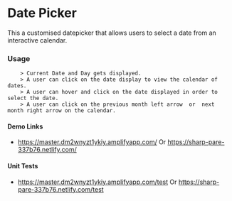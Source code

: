 # Date Picker
This a customised datepicker that allows users to select a date from an interactive calendar.

### Usage
```
    > Current Date and Day gets displayed.
    > A user can click on the date display to view the calendar of dates.
    > A user can hover and click on the date displayed in order to select the date. 
    > A user can click on the previous month left arrow  or  next month right arrow on the calendar.

```
#### Demo Links
  - https://master.dm2wnyzt1ykiy.amplifyapp.com/  Or https://sharp-pare-337b76.netlify.com/

#### Unit Tests
  - https://master.dm2wnyzt1ykiy.amplifyapp.com/test Or https://sharp-pare-337b76.netlify.com/test
            